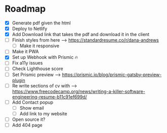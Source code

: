 # Roadmap

- [x] Generate pdf given the html
- [x] Deploy to Netlify
- [x] Add Download link that takes the pdf and download it in the client
- [ ] Finish styles from here --> https://standardresume.co/r/dana-andrews
  - [ ] Make it responsive
- [ ] Make it PWA
- [x] Set up Webhook with Prismic 🔥
- [ ] Fix a11y issues
- [ ] Check Lighthouse score
- [ ] Set Prismic preview --> https://prismic.io/blog/prismic-gatsby-preview-plugin
- [ ] Re write sections of cv with --> https://www.freecodecamp.org/news/writing-a-killer-software-engineering-resume-b11c91ef699d/
- [ ] Add Contact popup
  - [ ] Show email
  - [ ] Add link to my website
- [ ] Open source it?
- [ ] Add 404 page
